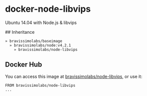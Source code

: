 # docker-node-libvips

Ubuntu 14.04 with Node.js & libvips

## Inheritance

    » bravissimolabs/baseimage  
      » bravissimolabs/node:v4.2.1
        » bravissimolabs/node-libvips

## Docker Hub

You can access this image at [bravissimolabs/node-libvips](https://hub.docker.com/r/bravissimolabs/node-libvips/), or use it:

    FROM bravissimolabs/node-libvips
    ...
